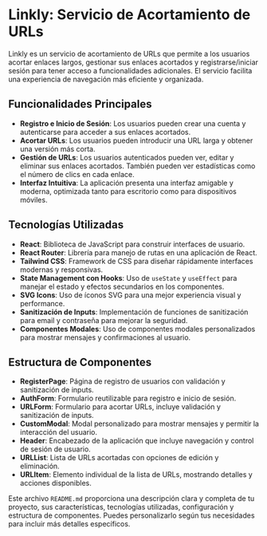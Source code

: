 # Linkly: Servicio de Acortamiento de URLs

Linkly es un servicio de acortamiento de URLs que permite a los usuarios acortar enlaces largos, gestionar sus enlaces acortados y registrarse/iniciar sesión para tener acceso a funcionalidades adicionales. El servicio facilita una experiencia de navegación más eficiente y organizada.

## Funcionalidades Principales

- **Registro e Inicio de Sesión**: Los usuarios pueden crear una cuenta y autenticarse para acceder a sus enlaces acortados.
- **Acortar URLs**: Los usuarios pueden introducir una URL larga y obtener una versión más corta.
- **Gestión de URLs**: Los usuarios autenticados pueden ver, editar y eliminar sus enlaces acortados. También pueden ver estadísticas como el número de clics en cada enlace.
- **Interfaz Intuitiva**: La aplicación presenta una interfaz amigable y moderna, optimizada tanto para escritorio como para dispositivos móviles.

## Tecnologías Utilizadas

- **React**: Biblioteca de JavaScript para construir interfaces de usuario.
- **React Router**: Librería para manejo de rutas en una aplicación de React.
- **Tailwind CSS**: Framework de CSS para diseñar rápidamente interfaces modernas y responsivas.
- **State Management con Hooks**: Uso de `useState` y `useEffect` para manejar el estado y efectos secundarios en los componentes.
- **SVG Icons**: Uso de íconos SVG para una mejor experiencia visual y performance.
- **Sanitización de Inputs**: Implementación de funciones de sanitización para email y contraseña para mejorar la seguridad.
- **Componentes Modales**: Uso de componentes modales personalizados para mostrar mensajes y confirmaciones al usuario.

## Estructura de Componentes

- **RegisterPage**: Página de registro de usuarios con validación y sanitización de inputs.
- **AuthForm**: Formulario reutilizable para registro e inicio de sesión.
- **URLForm**: Formulario para acortar URLs, incluye validación y sanitización de inputs.
- **CustomModal**: Modal personalizado para mostrar mensajes y permitir la interacción del usuario.
- **Header**: Encabezado de la aplicación que incluye navegación y control de sesión de usuario.
- **URLList**: Lista de URLs acortadas con opciones de edición y eliminación.
- **URLItem**: Elemento individual de la lista de URLs, mostrando detalles y acciones disponibles.

Este archivo `README.md` proporciona una descripción clara y completa de tu proyecto, sus características, tecnologías utilizadas, configuración y estructura de componentes. Puedes personalizarlo según tus necesidades para incluir más detalles específicos.